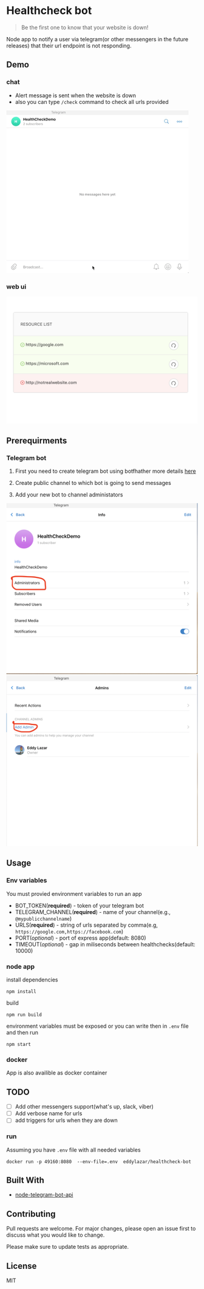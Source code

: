 # Healthcheck bot

> Be the first one to know that your website is down!

Node app to notify a user via telegram(or other messengers in the future releases) that their url endpoint is not responding.

## Demo

### chat

- Alert message is sent when the website is down
- also you can type `/check` command to check all urls provided

<img src="docs/screenshots/healthcheckdemo.gif">

### web ui

<img src="docs/screenshots/webapp.png">

## Prerequirments

### Telegram bot

1. First you need to create telegram bot using botfhather more details [here](https://core.telegram.org/bots#3-how-do-i-create-a-bot)

2. Create public channel to which bot is going to send messages

3. Add your new bot to channel administators

<img src="docs/screenshots/channel_1.png">

<img src="docs/screenshots/channel_2.png">

## Usage

### Env variables

You must provied environment variables to run an app

- BOT_TOKEN(**required**) - token of your telegram bot
- TELEGRAM_CHANNEL(**required**) - name of your channel(e.g., `@mypublicchannelname`)
- URLS(**required**) - string of urls separated by comma(e.g, `https://google.com,https://facebook.com`)
- PORT(_optional_) - port of express app(default: 8080)
- TIMEOUT(_optional_) - gap in miliseconds between healthchecks(default: 10000)

### node app

install dependencies

```
npm install
```

build

```
npm run build
```

environment variables must be exposed or you can write then in `.env` file and then run

```
npm start
```

### docker

App is also availible as docker container

## TODO

- [ ] Add other messengers support(what's up, slack, viber)
- [ ] Add verbose name for urls
- [ ] add triggers for urls when they are down

### run

Assuming you have `.env` file with all needed variables

```
docker run -p 49160:8080  --env-file=.env  eddylazar/healthcheck-bot
```

## Built With

- [node-telegram-bot-api](https://github.com/yagop/node-telegram-bot-api)

## Contributing

Pull requests are welcome. For major changes, please open an issue first to discuss what you would like to change.

Please make sure to update tests as appropriate.

## License

MIT
